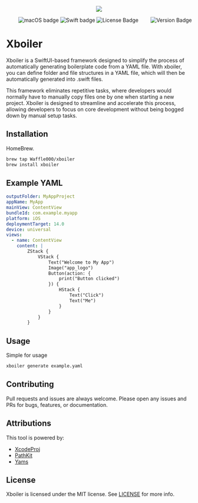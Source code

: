 <p align="center">
  <img src = "https://cdn.wafflemaster.my.id/Frame%2013.png">
</p>

<p align="center"> 
  <img src="https://img.shields.io/badge/Platform-macOS-orange" alt="macOS badge" >
  <img src="https://img.shields.io/badge/SwiftUI-Generator-red" alt="Swift badge" tyle="float: right;" >
  <img src="https://img.shields.io/badge/Lisence-MIT-blue" alt="License Badge" tyle="float: right;">
  <img src="https://img.shields.io/badge/Version-Betav0.1.0-green" alt="Version Badge" style="float: right;">
</p>

# Xboiler

Xboiler is a SwiftUI-based framework designed to simplify the process of automatically generating boilerplate code from a YAML file. With xboiler, you can define folder and file structures in a YAML file, which will then be automatically generated into .swift files.

This framework eliminates repetitive tasks, where developers would normally have to manually copy files one by one when starting a new project. Xboiler is designed to streamline and accelerate this process, allowing developers to focus on core development without being bogged down by manual setup tasks.

## Installation

HomeBrew.

```bash
brew tap Waffle000/xboiler
brew install xboiler
```

## Example YAML

```yaml
outputFolder: MyAppProject
appName: MyApp
mainView: ContentView
bundleId: com.example.myapp
platform: iOS
deploymentTarget: 14.0
device: universal
views:
  - name: ContentView
    content: |
        ZStack {
            VStack {
                Text("Welcome to My App")
                Image("app_logo")
                Button(action: {
                    print("Button clicked")
                }) {
                    HStack {
                        Text("Click")
                        Text("Me")
                    }
                }
            }
        }
```

## Usage

Simple for usage
```bash
xboiler generate example.yaml
```

## Contributing

Pull requests and issues are always welcome. Please open any issues and PRs for bugs, features, or documentation.

## Attributions
This tool is powered by:

- [XcodeProj](https://github.com/tuist/XcodeProj)
- [PathKit](https://github.com/kylef/PathKit)
- [Yams](https://github.com/jpsim/Yams)

## License

Xboiler is licensed under the MIT license. See [LICENSE](LICENSE) for more info.
